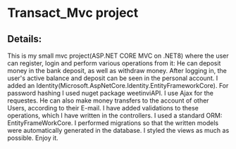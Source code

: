 # Transact_Mvc project
## Details:
This is my small mvc project(ASP.NET CORE MVC on .NET8) where the user can register, login and perform various operations from it:
He can deposit money in the bank deposit, as well as withdraw money.
After logging in, the user's active balance and deposit can be seen in the personal account.
I added an Identity(Microsoft.AspNetCore.Identity.EntityFrameworkCore). For password hashing I used nuget package weetinviAPI.
I use Ajax for the requestes.
He can also make money transfers to the account of other Users, according to their E-mail.
I have added validations to these operations, which I have written in the controllers.
I used a standard ORM: EntityFrameWorkCore. I performed migrations so that the written models were automatically generated in the database.
I styled the views as much as possible.
Enjoy it.
